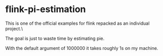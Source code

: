 # flink-pi-estimation

This is one of the official examples for flink repacked as an individual project.\

The goal is just to waste time by estimating pie. 

With the default argument of 1000000 it takes roughly 1s on my machine.

